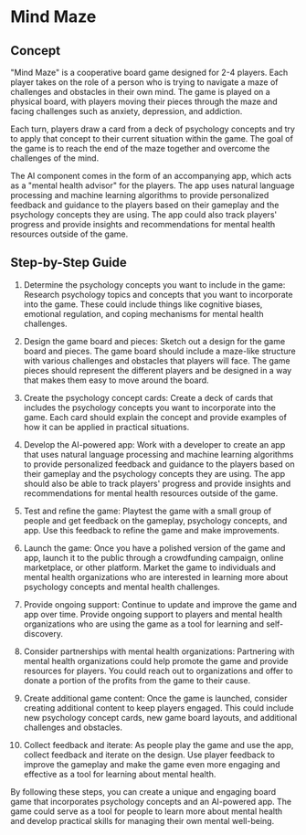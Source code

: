 # Mind Maze

## Concept

"Mind Maze" is a cooperative board game designed for 2-4 players. Each player takes on the role of a person who is trying to navigate a maze of challenges and obstacles in their own mind. The game is played on a physical board, with players moving their pieces through the maze and facing challenges such as anxiety, depression, and addiction.

Each turn, players draw a card from a deck of psychology concepts and try to apply that concept to their current situation within the game. The goal of the game is to reach the end of the maze together and overcome the challenges of the mind.

The AI component comes in the form of an accompanying app, which acts as a "mental health advisor" for the players. The app uses natural language processing and machine learning algorithms to provide personalized feedback and guidance to the players based on their gameplay and the psychology concepts they are using. The app could also track players' progress and provide insights and recommendations for mental health resources outside of the game.

## Step-by-Step Guide

1. Determine the psychology concepts you want to include in the game: Research psychology topics and concepts that you want to incorporate into the game. These could include things like cognitive biases, emotional regulation, and coping mechanisms for mental health challenges.

2. Design the game board and pieces: Sketch out a design for the game board and pieces. The game board should include a maze-like structure with various challenges and obstacles that players will face. The game pieces should represent the different players and be designed in a way that makes them easy to move around the board.

3. Create the psychology concept cards: Create a deck of cards that includes the psychology concepts you want to incorporate into the game. Each card should explain the concept and provide examples of how it can be applied in practical situations.

4. Develop the AI-powered app: Work with a developer to create an app that uses natural language processing and machine learning algorithms to provide personalized feedback and guidance to the players based on their gameplay and the psychology concepts they are using. The app should also be able to track players' progress and provide insights and recommendations for mental health resources outside of the game.

5. Test and refine the game: Playtest the game with a small group of people and get feedback on the gameplay, psychology concepts, and app. Use this feedback to refine the game and make improvements.

6. Launch the game: Once you have a polished version of the game and app, launch it to the public through a crowdfunding campaign, online marketplace, or other platform. Market the game to individuals and mental health organizations who are interested in learning more about psychology concepts and mental health challenges.

7. Provide ongoing support: Continue to update and improve the game and app over time. Provide ongoing support to players and mental health organizations who are using the game as a tool for learning and self-discovery.

8. Consider partnerships with mental health organizations: Partnering with mental health organizations could help promote the game and provide resources for players. You could reach out to organizations and offer to donate a portion of the profits from the game to their cause.

9. Create additional game content: Once the game is launched, consider creating additional content to keep players engaged. This could include new psychology concept cards, new game board layouts, and additional challenges and obstacles.

10. Collect feedback and iterate: As people play the game and use the app, collect feedback and iterate on the design. Use player feedback to improve the gameplay and make the game even more engaging and effective as a tool for learning about mental health.

By following these steps, you can create a unique and engaging board game that incorporates psychology concepts and an AI-powered app. The game could serve as a tool for people to learn more about mental health and develop practical skills for managing their own mental well-being.
